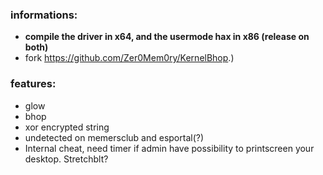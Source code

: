 ### informations:
- **compile the driver in x64, and the usermode hax in x86 (release on both)**
- fork https://github.com/Zer0Mem0ry/KernelBhop.)

### features:

 - glow
 - bhop
 - xor encrypted string
 - undetected on memersclub and esportal(?) 
 - Internal cheat, need timer if admin have possibility to printscreen your desktop. Stretchblt?

